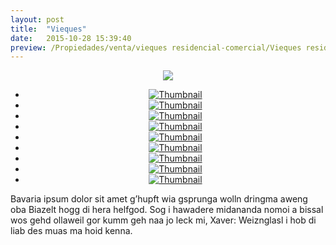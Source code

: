 ```yaml
---
layout: post
title:  "Vieques"
date:   2015-10-28 15:39:40
preview: /Propiedades/venta/vieques residencial-comercial/Vieques residencial/IMG_4777.jpg
---
```


<center>
	<div class="mainImg">
		<img src="/Propiedades/venta/vieques residencial-comercial/Vieques residencial/IMG_4777.jpg" class="custom">
	</div>
	<!--aqui comienza las fotos pequeñas -->
	<ul class="thumbnails">
	  <li>
	    <a href="/Propiedades/venta/vieques residencial-comercial/Vieques residencial/IMG_4777.jpg">
	      <img class="tumbnails" src="/Propiedades/venta/vieques residencial-comercial/Vieques residencial/IMG_4777.jpg" alt="Thumbnail">
	    </a>
	  </li>
	  <li>
	    <a href="/Propiedades/venta/vieques residencial-comercial/Vieques residencial/IMG_4778.jpg">
	      <img class="tumbnails" src="/Propiedades/venta/vieques residencial-comercial/Vieques residencial/IMG_4778.jpg" alt="Thumbnail">
	    </a>
	  </li>
	  <li>
	    <a href="/Propiedades/venta/vieques residencial-comercial/Vieques residencial/IMG_4779.jpg">
	      <img class="tumbnails" src="/Propiedades/venta/vieques residencial-comercial/Vieques residencial/IMG_4779.jpg" alt="Thumbnail">
	    </a>
	  </li>
	  <li>
	    <a href="/Propiedades/venta/vieques residencial-comercial/Vieques residencial/IMG_9019.jpg">
	      <img class="tumbnails" src="/Propiedades/venta/vieques residencial-comercial/Vieques residencial/IMG_9019.jpg" alt="Thumbnail">
	    </a>
	  </li>
	  <li>
	    <a href="/Propiedades/venta/vieques residencial-comercial/Vieques residencial/IMG_9020.jpg">
	      <img class="tumbnails" src="/Propiedades/venta/vieques residencial-comercial/Vieques residencial/IMG_9020.jpg" alt="Thumbnail">
	    </a>
	  </li>
	  <li>
	    <a href="/Propiedades/venta/vieques residencial-comercial/Vieques residencial/IMG_9022.jpg">
	      <img class="tumbnails" src="/Propiedades/venta/vieques residencial-comercial/Vieques residencial/IMG_9022.jpg" alt="Thumbnail">
	    </a>
	  </li>
	  <li>
	    <a href="/Propiedades/venta/vieques residencial-comercial/Vieques residencial/IMG_9024.jpg">
	      <img class="tumbnails" src="/Propiedades/venta/vieques residencial-comercial/Vieques residencial/IMG_9024.jpg" alt="Thumbnail">
	    </a>
	  </li>
	  <li>
	    <a href="/Propiedades/venta/vieques residencial-comercial/Vieques residencial/IMG_9025.jpg">
	      <img class="tumbnails" src="/Propiedades/venta/vieques residencial-comercial/Vieques residencial/IMG_9025.jpg" alt="Thumbnail">
	    </a>
	  </li>
	  <li>
	    <a href="/Propiedades/venta/vieques residencial-comercial/Vieques residencial/IMG_9027.jpg">
	      <img class="tumbnails" src="/Propiedades/venta/vieques residencial-comercial/Vieques residencial/IMG_9027.jpg" alt="Thumbnail">
	    </a>
	  </li>
	</ul>
	<script src="https://ajax.googleapis.com/ajax/libs/jquery/1.9.1/jquery.min.js"></script>
	<script type="text/javascript" src="/js/jquery.simpleGal.js"></script>
	<script>
		$(document).ready(function () {
			$('.thumbnails').simpleGal({
				mainImage: '.custom'
			});
		});
	</script>
</center>

Bavaria ipsum dolor sit amet g’hupft wia gsprunga wolln dringma aweng oba Biazelt hogg di hera helfgod. Sog i hawadere midananda nomoi a bissal wos gehd ollaweil gor kumm geh naa jo leck mi, Xaver: Weiznglasl i hob di liab des muas ma hoid kenna.